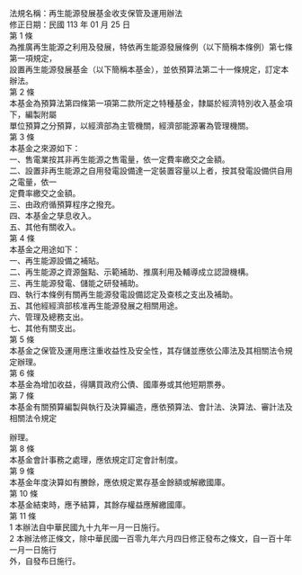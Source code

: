 法規名稱：再生能源發展基金收支保管及運用辦法  
修正日期：民國 113 年 01 月 25 日  
第 1 條  
為推廣再生能源之利用及發展，特依再生能源發展條例（以下簡稱本條例）第七條第一項規定，  
設置再生能源發展基金（以下簡稱本基金），並依預算法第二十一條規定，訂定本辦法。  
第 2 條  
本基金為預算法第四條第一項第二款所定之特種基金，隸屬於經濟特別收入基金項下，編製附屬  
單位預算之分預算，以經濟部為主管機關，經濟部能源署為管理機關。  
第 3 條  
本基金之來源如下：  
一、售電業按其非再生能源之售電量，依一定費率繳交之金額。  
二、設置非再生能源之自用發電設備達一定裝置容量以上者，按其發電設備供自用之電量，依一  
定費率繳交之金額。  
三、由政府循預算程序之撥充。  
四、本基金之孳息收入。  
五、其他有關收入。  
第 4 條  
本基金之用途如下：  
一、再生能源設備之補貼。  
二、再生能源之資源盤點、示範補助、推廣利用及輔導成立認證機構。  
三、再生能源發電、儲能之研發補助。  
四、執行本條例有關再生能源發電設備認定及查核之支出及補助。  
五、其他經經濟部核准再生能源發展之相關用途。  
六、管理及總務支出。  
七、其他有關支出。  
第 5 條  
本基金之保管及運用應注重收益性及安全性，其存儲並應依公庫法及其相關法令規定辦理。  
第 6 條  
本基金為增加收益，得購買政府公債、國庫券或其他短期票券。  
第 7 條  
本基金有關預算編製與執行及決算編造，應依預算法、會計法、決算法、審計法及相關法令規定  


辦理。  
第 8 條  
本基金會計事務之處理，應依規定訂定會計制度。  
第 9 條  
本基金年度決算如有賸餘，應依規定累存基金餘額或解繳國庫。  
第 10 條  
本基金結束時，應予結算，其餘存權益應解繳國庫。  
第 11 條  
1 本辦法自中華民國九十九年一月一日施行。  
2 本辦法修正條文，除中華民國一百零九年六月四日修正發布之條文，自一百十年一月一日施行  
外，自發布日施行。  


